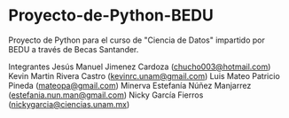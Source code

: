 # Proyecto-de-Python-BEDU
Proyecto de Python para el curso de "Ciencia de Datos" impartido por BEDU a través de Becas Santander.

Integrantes
Jesús Manuel Jimenez Cardoza (chucho003@hotmail.com)
Kevin Martin Rivera Castro (kevinrc.unam@gmail.com)
Luis Mateo Patricio Pineda (mateopa@gmail.com)
Minerva Estefanía Núñez Manjarrez (estefania.nun.man@gmail.com)
Nicky García Fierros (nickygarcia@ciencias.unam.mx)
